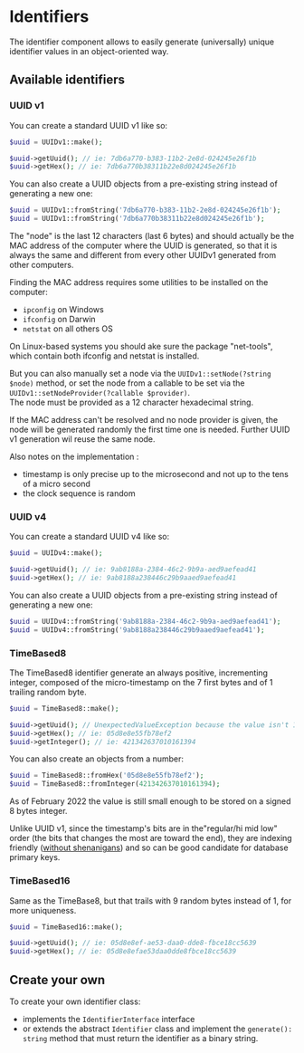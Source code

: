 # Identifiers

The identifier component allows to easily generate (universally) unique identifier values in an object-oriented way.

## Available identifiers

### UUID v1

You can create a standard UUID v1 like so:
```php
$uuid = UUIDv1::make();

$uuid->getUuid(); // ie: 7db6a770-b383-11b2-2e8d-024245e26f1b
$uuid->getHex(); // ie: 7db6a770b38311b22e8d024245e26f1b
```

You can also create a UUID objects from a pre-existing string instead of generating a new one:
```php
$uuid = UUIDv1::fromString('7db6a770-b383-11b2-2e8d-024245e26f1b');
$uuid = UUIDv1::fromString('7db6a770b38311b22e8d024245e26f1b');
```

The "node" is the last 12 characters (last 6 bytes) and should actually be the MAC address of the computer where the UUID is generated, so that it is always the same and different from every other UUIDv1 generated from other computers.  

Finding the MAC address requires some utilities to be installed on the computer:
- `ipconfig` on Windows
- `ifconfig` on Darwin
- `netstat` on all others OS

On Linux-based systems you should ake sure the package "net-tools", which contain both ifconfig and netstat is installed.

But you can also manually set a node via the `UUIDv1::setNode(?string $node)` method, or set the node from a callable to be set via the `UUIDv1::setNodeProvider(?callable $provider)`.  
The node must be provided as a 12 character hexadecimal string.

If the MAC address can't be resolved and no node provider is given, the node will be generated randomly the first time one is needed. Further UUID v1 generation wil reuse the same node. 

Also notes on the implementation :
- timestamp is only precise up to the microsecond and not up to the tens of a micro second 
- the clock sequence is random

### UUID v4

You can create a standard UUID v4 like so:
```php
$uuid = UUIDv4::make();

$uuid->getUuid(); // ie: 9ab8188a-2384-46c2-9b9a-aed9aefead41
$uuid->getHex(); // ie: 9ab8188a238446c29b9aaed9aefead41
```

You can also create a UUID objects from a pre-existing string instead of generating a new one:
```php
$uuid = UUIDv4::fromString('9ab8188a-2384-46c2-9b9a-aed9aefead41');
$uuid = UUIDv4::fromString('9ab8188a238446c29b9aaed9aefead41');
```

### TimeBased8

The TimeBased8 identifier generate an always positive, incrementing integer, composed of the micro-timestamp on the 7 first bytes and of 1 trailing random byte.    

```php
$uuid = TimeBased8::make();

$uuid->getUuid(); // UnexpectedValueException because the value isn't 16 bytes
$uuid->getHex(); // ie: 05d8e8e55fb78ef2
$uuid->getInteger(); // ie: 421342637010161394
```

You can also create an objects from a number:
```php
$uuid = TimeBased8::fromHex('05d8e8e55fb78ef2');
$uuid = TimeBased8::fromInteger(421342637010161394);
```

As of February 2022 the value is still small enough to be stored on a signed 8 bytes integer.

Unlike UUID v1, since the timestamp's bits  are in the"regular/hi mid low" order (the bits that changes the most are toward the end), they are indexing friendly ([without shenanigans](https://stitcher.io/blog/optimised-uuids-in-mysql#it-becomes-even-better!)) and so can be good candidate for database primary keys.

### TimeBased16

Same as the TimeBase8, but that trails with 9 random bytes instead of 1, for more uniqueness.

```php
$uuid = TimeBased16::make();

$uuid->getUuid(); // ie: 05d8e8ef-ae53-daa0-dde8-fbce18cc5639
$uuid->getHex(); // ie: 05d8e8efae53daa0dde8fbce18cc5639
```

## Create your own

To create your own identifier class:
- implements the `IdentifierInterface` interface
- or extends the abstract `Identifier` class and implement the `generate(): string` method that must return the identifier as a binary string.
